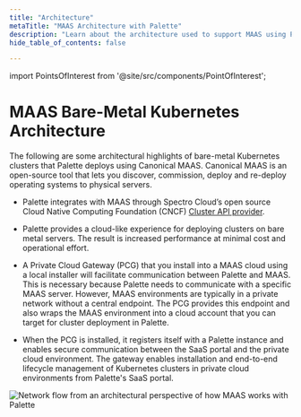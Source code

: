 ```yaml
---
title: "Architecture"
metaTitle: "MAAS Architecture with Palette"
description: "Learn about the architecture used to support MAAS using Palette"
hide_table_of_contents: false

---
```





import PointsOfInterest from '@site/src/components/PointOfInterest';

# MAAS Bare-Metal Kubernetes Architecture

The following are some architectural highlights of bare-metal Kubernetes clusters that Palette deploys using Canonical MAAS. Canonical MAAS is an open-source tool that lets you discover, commission, deploy and re-deploy operating systems to physical servers.
<br />

- Palette integrates with MAAS through Spectro Cloud’s open source Cloud Native Computing Foundation (CNCF) [Cluster API provider](https://github.com/spectrocloud/cluster-api-provider-maas).


- Palette provides a cloud-like experience for deploying clusters on bare metal servers. The result is increased performance at minimal cost and operational effort.


- A Private Cloud Gateway (PCG) that you install into a MAAS cloud using a local installer will facilitate communication between Palette and MAAS. This is necessary because Palette needs to communicate with a specific MAAS server. However, MAAS environments are typically in a private network without a central endpoint. The PCG provides this endpoint and also wraps the MAAS environment into a cloud account that you can target for cluster deployment in Palette.  


- When the PCG is installed, it registers itself with a Palette instance and enables secure communication between the SaaS portal and the private cloud environment. The gateway enables installation and end-to-end lifecycle management of Kubernetes clusters in private cloud environments from Palette's SaaS portal.

![Network flow from an architectural perspective of how MAAS works with Palette](/assets/docs/images/maas_cluster_architecture.png)



